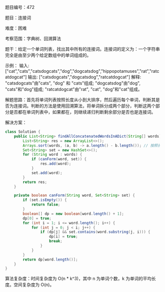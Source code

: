 题目编号：472

题目：连接词

难度：困难

考察范围：字典树、回溯算法

题干：给定一个单词列表，找出其中所有的连接词。连接词的定义为：一个字符串完全是由至少两个给定数组中的单词组成的。

示例：
输入: ["cat","cats","catsdogcats","dog","dogcatsdog","hippopotamuses","rat","ratcatdogcat"]
输出: ["catsdogcats","dogcatsdog","ratcatdogcat"]
解释: "catsdogcats"由"cats", "dog" 和 "cats"组成; 
     "dogcatsdog"由"dog", "cats"和"dog"组成; 
     "ratcatdogcat"由"rat", "cat", "dog"和"cat"组成。

解题思路：首先将单词列表按照长度从小到大排序，然后遍历每个单词，判断其是否为连接词。判断的方法是使用回溯算法，将单词拆分成两个部分，判断这两个部分是否都在单词列表中，如果都在，则继续递归判断剩余部分是否也是连接词。

解决方案：

```java
class Solution {
    public List<String> findAllConcatenatedWordsInADict(String[] words) {
        List<String> res = new ArrayList<>();
        Arrays.sort(words, (a, b) -> a.length() - b.length()); // 按照长度从小到大排序
        Set<String> set = new HashSet<>();
        for (String word : words) {
            if (canForm(word, set)) {
                res.add(word);
            }
            set.add(word);
        }
        return res;
    }

    private boolean canForm(String word, Set<String> set) {
        if (set.isEmpty()) {
            return false;
        }
        boolean[] dp = new boolean[word.length() + 1];
        dp[0] = true;
        for (int i = 1; i <= word.length(); i++) {
            for (int j = 0; j < i; j++) {
                if (dp[j] && set.contains(word.substring(j, i))) {
                    dp[i] = true;
                    break;
                }
            }
        }
        return dp[word.length()];
    }
}
```

算法复杂度：时间复杂度为 O(n * k^3)，其中 n 为单词个数，k 为单词的平均长度。空间复杂度为 O(n)。